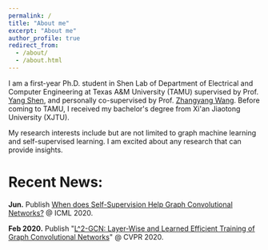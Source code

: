 ```yaml
---
permalink: /
title: "About me"
excerpt: "About me"
author_profile: true
redirect_from: 
  - /about/
  - /about.html
---
```


I am a first-year Ph.D. student in Shen Lab of Department of Electrical and Computer Engineering at Texas A&M University (TAMU) supervised by Prof. [Yang Shen](https://shen-lab.github.io/), and personally co-supervised by Prof. [Zhangyang Wang](https://www.atlaswang.com/). Before coming to TAMU, I received my bachelor's degree from Xi'an Jiaotong University (XJTU).

My research interests include but are not limited to graph machine learning and self-supervised learning. I am excited about any research that can provide insights.

Recent News:
=====
**Jun.** Publish [When does Self-Supervision Help Graph Convolutional Networks?]() @ ICML 2020.

**Feb 2020.** Publish "[L^2-GCN: Layer-Wise and Learned Efficient Training of Graph Convolutional Networks](https://arxiv.org/abs/2003.13606)" @ CVPR 2020.

